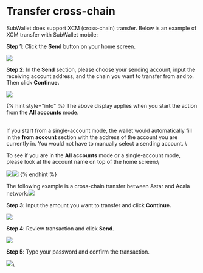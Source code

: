 # Transfer cross-chain

SubWallet does support XCM (cross-chain) transfer. Below is an example of XCM transfer with SubWallet mobile:

**Step 1**: Click the **Send** button on your home screen.

![](<../../.gitbook/assets/image (120).png>)

**Step 2**: In the **Send** section, please choose your sending account, input the receiving account address, and the chain you want to transfer from and to. Then click **Continue.**

![](<../../.gitbook/assets/image (141).png>)

{% hint style="info" %}
The above display applies when you start the action from the **All accounts** mode.&#x20;

\
If you start from a single-account mode, the wallet would automatically fill in the **from account** section with the address of the account you are currently in. You would not have to manually select a sending account. \


To see if you are in the **All accounts** mode or a single-account mode, please look at the account name on top of the home screen:\


![](<../../.gitbook/assets/image (83).png>)![](<../../.gitbook/assets/image (60).png>)
{% endhint %}

The following example is a cross-chain transfer between Astar and Acala network:![](<../../.gitbook/assets/image (59).png>)

**Step 3**: Input the amount you want to transfer and click **Continue.**&#x20;

![](<../../.gitbook/assets/image (90).png>)

**Step 4**: Review transaction and click **Send**.&#x20;

![](<../../.gitbook/assets/image (104).png>)

**Step 5**: Type your password and confirm the transaction.

![](<../../.gitbook/assets/image (85).png>)\
